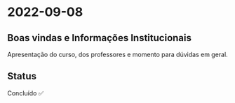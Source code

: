 # 2022-09-08

## Boas vindas e Informações Institucionais

Apresentação do curso, dos professores e momento para dúvidas em geral.

## Status

Concluído ✅
